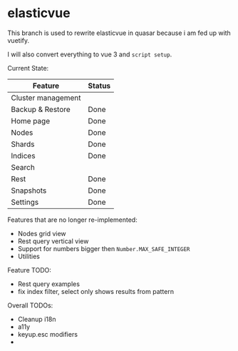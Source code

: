 # elasticvue

This branch is used to rewrite elasticvue in quasar because i am fed up with vuetify.

I will also convert everything to vue 3 and `script setup`.

Current State:

| Feature            | Status |
|--------------------|--------|
| Cluster management |        |
| Backup & Restore   | Done   |
| Home page          | Done   |
| Nodes              | Done   |
| Shards             | Done   |
| Indices            | Done   |
| Search             |        |
| Rest               | Done   |
| Snapshots          | Done   |
| Settings           | Done   |


Features that are no longer re-implemented:
* Nodes grid view
* Rest query vertical view
* Support for numbers bigger then `Number.MAX_SAFE_INTEGER`
* Utilities

Feature TODO:
* Rest query examples
* fix index filter, select only shows results from pattern

Overall TODOs:
* Cleanup i18n
* a11y
* keyup.esc modifiers
* 